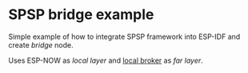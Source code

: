 # SPSP bridge example

Simple example of how to integrate SPSP framework into ESP-IDF and create
*bridge* node.

Uses ESP-NOW as *local layer* and [local broker](/#local-broker-far-layer) as *far layer*.
